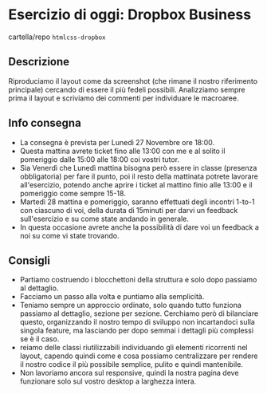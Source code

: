 # Esercizio di oggi: **Dropbox Business**
cartella/repo `htmlcss-dropbox`

## Descrizione

Riproduciamo il layout come da screenshot (che rimane il nostro riferimento principale) cercando di essere il più fedeli possibili.
Analizziamo sempre prima il layout e scriviamo dei commenti per individuare le macroaree.

## Info consegna
-   La consegna è prevista per Lunedì 27 Novembre ore 18:00.
- Questa mattina avrete ticket fino alle 13:00 con me e al solito il pomeriggio dalle 15:00 alle 18:00 coi vostri tutor.
- Sia Venerdì che Lunedì mattina bisogna però essere in classe (presenza obbligatoria) per fare il punto, poi il resto della mattinata potrete lavorare all'esercizio, potendo anche aprire i ticket al mattino finio alle 13:00 e il pomeriggio come sempre 15-18.
- Martedì 28 mattina e pomeriggio, saranno effettuati degli incontri 1-to-1 con ciascuno di voi, della durata di 15minuti per darvi un feedback sull'esercizio e su come state andando in generale.
- In questa occasione avrete anche la possibilità di dare voi un feedback a noi su come vi state trovando.

## Consigli
- Partiamo costruendo i blocchettoni della struttura e solo dopo passiamo al dettaglio.
- Facciamo un passo alla volta e puntiamo alla semplicità.
- Teniamo sempre un approccio ordinato, solo quando tutto funziona passiamo al dettaglio, sezione per sezione. Cerchiamo però di bilanciare questo, organizzando il nostro tempo di sviluppo non incartandoci sulla singola feature, ma lasciando per dopo semmai i dettagli più complessi se è il caso.
- reiamo delle classi riutilizzabili individuando gli elementi ricorrenti nel layout, capendo quindi come e cosa possiamo centralizzare per rendere il nostro codice il più possibile semplice, pulito e quindi mantenibile.
- Non lavoriamo ancora sul responsive, quindi la nostra pagina deve funzionare solo sul vostro desktop a larghezza intera.